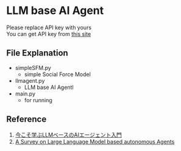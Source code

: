 # LLM base AI Agent
Please replace API key with yours  
You can get API key from [this site](https://console.groq.com/playground)

## File Explanation
- simpleSFM.py 
  - simple Social Force Model
- llmagent.py
  - LLM base AI Agentl
- main.py
  - for running


## Reference
1. [今こそ学ぶLLMベースのAIエージェント入門](https://speakerdeck.com/os1ma/imakosoxue-bullmbesunoaiezientoru-men-ji-ben-de-nasikumi-slash-kai-fa-turu-slash-you-ming-naossyalun-wen-noshao-jie)
2. [A Survey on Large Language Model based autonomous Agents](https://arxiv.org/abs/2308.11432) 